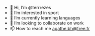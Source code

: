 - 👋 Hi, I’m @terrrezes
- 👀 I’m interested in sport
- 🌱 I’m currently learning languages
- 💞️ I’m looking to collaborate on work
- 📫 How to reach me agathe.bh@free.fr

<!---
terrrezes/terrrezes is a ✨ special ✨ repository because its `README.md` (this file) appears on your GitHub profile.
You can click the Preview link to take a look at your changes.
--->
